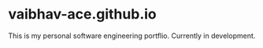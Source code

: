 # vaibhav-ace.github.io

This is my personal software engineering portflio. Currently in development.

